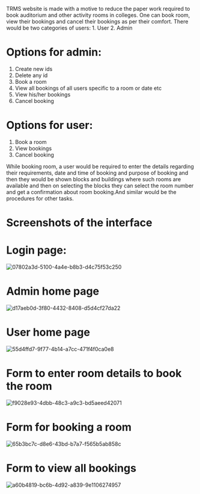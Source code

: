 TRMS website is made with a motive to reduce the paper work required to book auditorium and other activity rooms in colleges. One can book room, view their bookings and cancel their bookings as per their comfort. 
There would be two categories of users: 1. User 2. Admin
# Options for admin:
1. Create new ids
2. Delete any id
3. Book a room 
4. View all bookings of all users specific to a room or date etc
5. View his/her bookings
6. Cancel booking
# Options for user:
1. Book a room
2. View bookings
3. Cancel booking

While booking room, a user would be required to enter the details regarding their requirements, date and time of booking and purpose of booking and then they would be shown blocks and buildings where such rooms are available and then on selecting the blocks they can select the room number and get a confirmation about room booking.And similar would be the procedures for other tasks.
# Screenshots of the interface
# Login page:
![07802a3d-5100-4a4e-b8b3-d4c75f53c250](https://user-images.githubusercontent.com/54725441/208661205-94a4471b-233d-4e75-b5c1-b23a95eb50aa.jpg)
# Admin home page
![d17aeb0d-3f80-4432-8408-d5d4cf27da22](https://user-images.githubusercontent.com/54725441/208661256-681689e7-2aa5-48fb-821d-ce711f77bd8d.jpg)
# User home page
![55d4ffd7-9f77-4b14-a7cc-471f4f0ca0e8](https://user-images.githubusercontent.com/54725441/208661267-2be8acf5-b01c-454d-80b6-8af4908162f6.jpg)
# Form to enter room details to book the room
![f9028e93-4dbb-48c3-a9c3-bd5aeed42071](https://user-images.githubusercontent.com/54725441/208661295-7042cdd6-7d80-44e3-b655-a0d6907dc59b.jpg)
# Form for booking a room
![65b3bc7c-d8e6-43bd-b7a7-f565b5ab858c](https://user-images.githubusercontent.com/54725441/208661284-8fca8d2d-302d-4e36-bf55-fc6b1d354832.jpg)
# Form to view all bookings
![a60b4819-bc6b-4d92-a839-9e1106274957](https://user-images.githubusercontent.com/54725441/208661305-630f21f3-e79f-4530-aa2b-2a8665f37294.jpg)
